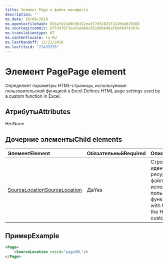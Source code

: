 ```yaml
---
title: Элемент Page в файле манифеста
description: ''
ms.date: 10/09/2018
ms.openlocfilehash: 83bafd24d0b56322ea5f7d51025f2416be019168
ms.sourcegitcommit: 6f53df6f3ee91e084cd5160bb48afbbd49743b7e
ms.translationtype: HT
ms.contentlocale: ru-RU
ms.lasthandoff: 12/22/2018
ms.locfileid: "27433735"
---
```

# <a name="page-element"></a><span data-ttu-id="fec46-102">Элемент Page</span><span class="sxs-lookup"><span data-stu-id="fec46-102">Page element</span></span>

<span data-ttu-id="fec46-103">Определяет параметры HTML-страницы, используемые пользовательской функцией в Excel.</span><span class="sxs-lookup"><span data-stu-id="fec46-103">Defines HTML page settings used by a custom function in Excel.</span></span>

## <a name="attributes"></a><span data-ttu-id="fec46-104">Атрибуты</span><span class="sxs-lookup"><span data-stu-id="fec46-104">Attributes</span></span>

<span data-ttu-id="fec46-105">Нет</span><span class="sxs-lookup"><span data-stu-id="fec46-105">None</span></span>

## <a name="child-elements"></a><span data-ttu-id="fec46-106">Дочерние элементы</span><span class="sxs-lookup"><span data-stu-id="fec46-106">Child elements</span></span>

|  <span data-ttu-id="fec46-107">Элемент</span><span class="sxs-lookup"><span data-stu-id="fec46-107">Element</span></span>  |  <span data-ttu-id="fec46-108">Обязательный</span><span class="sxs-lookup"><span data-stu-id="fec46-108">Required</span></span>  |  <span data-ttu-id="fec46-109">Описание</span><span class="sxs-lookup"><span data-stu-id="fec46-109">Description</span></span>  |
|:-----|:-----|:-----|
|  [<span data-ttu-id="fec46-110">SourceLocation</span><span class="sxs-lookup"><span data-stu-id="fec46-110">SourceLocation</span></span>](customfunctionssourcelocation.md)  |  <span data-ttu-id="fec46-111">Да</span><span class="sxs-lookup"><span data-stu-id="fec46-111">Yes</span></span>  | <span data-ttu-id="fec46-112">Строка с идентификатором ресурса HTML-файла, используемого пользовательскими функциями.</span><span class="sxs-lookup"><span data-stu-id="fec46-112">String with the resource id of the HTML file used by custom functions.</span></span> |

## <a name="example"></a><span data-ttu-id="fec46-113">Пример</span><span class="sxs-lookup"><span data-stu-id="fec46-113">Example</span></span>

```xml
<Page>
    <SourceLocation resid="pageURL"/>
</Page>
```
